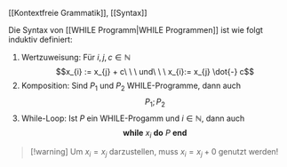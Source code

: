 [[Kontextfreie Grammatik]], [[Syntax]]

Die Syntax von [[WHILE Programm|WHILE Programmen]] ist wie folgt induktiv definiert:
1. Wertzuweisung: Für $i, j, c \in \mathbb{N}$ $$x_{i} := x_{j} + c\ \ \ und\ \ \ x_{i}:= x_{j} \dot{-} c$$
2. Komposition: Sind $P_{1}$ und $P_{2}$ WHILE-Programme, dann auch $$P_{1}; P_{2}$$
3. While-Loop: Ist $P$ ein WHILE-Progamm und $i \in \mathbb{N}$, dann auch $$\textbf{while}\ x_{i}\ \textbf{do}\ P\ \textbf{end}$$
> [!warning] Um $x_{i} = x_{j}$ darzustellen, muss $x_{i} = x_{j} + 0$ genutzt werden!

